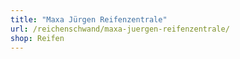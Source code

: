 ```yaml
---
title: "Maxa Jürgen Reifenzentrale"
url: /reichenschwand/maxa-juergen-reifenzentrale/
shop: Reifen
---
```

